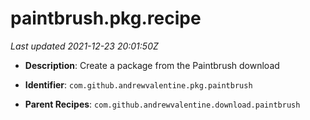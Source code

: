 # paintbrush.pkg.recipe

_Last updated 2021-12-23 20:01:50Z_

- **Description**: Create a package from the Paintbrush download

- **Identifier**: `com.github.andrewvalentine.pkg.paintbrush`

- **Parent Recipes**: `com.github.andrewvalentine.download.paintbrush`
